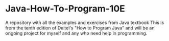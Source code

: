 # Java-How-To-Program-10E
A repository with all the examples and exercises from Java textbook
This is from the tenth edition of Deitel's "How to Program Java" and will be an ongoing project for myself and
any who need help in programming.  
